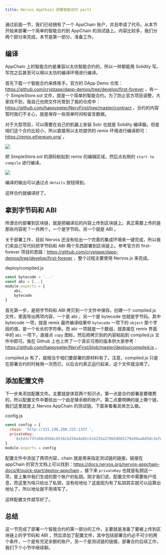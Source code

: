 ```yaml
---
title: Nervos AppChain 部署智能合约 part1
---
```


通过前面一节，我们已经拥有了一个 AppChain 账户，并且申请了代币。从本节开始来部署一个简单的智能合约到 AppChain 的测试链上。内容比较多，我们分两个部分来完成，本节是第一部分，准备工作。

## 编译

AppChain 上的智能合约是兼容以太坊智能合约的，所以一样都能用 Solidity 写。写完之后甚至可以用以太坊的编译环境进行编译。

首先下载一个智能合约来练练手。官方的 DApp Demo 仓库：https://github.com/cryptape/dapp-demos/tree/develop/first-forever ，有一个 SimpleStore.sol 文件，就是一个简单的智能合约。为了防止官方项目调整，大家找不到，我自己也把文件托管到了我的仓库中：https://github.com/happypeter/NervFirst/tree/master/contract 。合约的内容暂时我们不关心，就是保存一些简单时间和留言数据。

对于大型项目，可以需要在自己的机器上安装 Solc 也就是 Solidity 编译器。但是咱们这个合约比较小，所以直接用以太坊提供的 remix 环境进行编译即可：https://remix.ethereum.org/ 。

![](https://img.haoqicat.com/2018091203.jpg)

把 SimpleStore.sol 的源码粘贴到 remix 的编辑区域，然后点右侧的 `start to compile` 进行编译。

![](https://img.haoqicat.com/2018091204.jpg)

编译的输出可以通过点 `details` 按钮得到。

这样合约就编译好了。

## 拿到字节码和 ABI

所谓合约部署到区块链，就是把编译后的内容上传到区块链上。真正需要上传的是那些内容呢？一共两个，一个是字节码，另一个就是 ABI 。

关于部署工作，目前 Nervos 还没有给出一个完善的集成环境来一键完成，所以我们来自己写代码把字节码和 ABI 两个东西部署到区块链上。参考官方的 first-forever 项目的思路：https://github.com/cryptape/dapp-demos/tree/develop/first-forever ，整个过程主要使用 Nervos.js 来完成。

deploy/compiled.js

```js
const bytecode = '...'
const abi = [...]
module.exports = {
    abi,
    bytecode
}
```

首先第一步，是把字节码和 ABI 拷贝到一个文件中保存。创建一个 compiled.js 文件，里面导出两项内容，一个是 abi ，另一个是 bytecode 也就是字节码。其中 bytecode 一项，就是 remix 最终编译结果中 `bytecode` 一项下的 `object` 那个字段的值，是一个长长的字符串。而 abi 一项就是一个数组，就直接在 remix 界面中的 `abi` 一项下，直接点 `copy` 图标，然后把拷贝到的内容粘贴到 compiled.js 文件中即可。我在 Github 上也上传了一个真实可用的版本供大家参考：https://github.com/happypeter/NervFirst/blob/master/deploy/compiled.js 。

compiled.js 有了，就相当于咱们要部署的原材料有了。注意，compiled.js 只是在部署合约的时候用一次而已，以后合约真正运行起来，这个文件就没用了。

## 添加配置文件

下一步来添加配置文件。主要就是体现两个知识点，第一点是合约部署是要缴费的，所以配置文件中要给出一个由足够余额的账户。第二点要明确的是上哪个链，我们这里就是上 Nervos AppChain 的测试链。下面来看看具体怎么做。

config.js

```js
const config = {
  chain: 'http://121.196.200.225:1337 ',
  privateKey:
    '0x5d3c73fa94c85bbcb516cb256a4e82c414255a270b5d065179a94aa0d5dc3efe'
}
module.exports = config
```

配置文件中添加了两项内容，chain 就是用来指定测试链的链接，链接在 appChain 的官方文档上可以找到：https://docs.nervos.org/nervos-appchain-docs/#/quick-start/deploy-appchain 。接下来 `privateKey` 也就是私钥这一项，是上集中我们生成的那个账户的私钥。刚才我们说，配置文件中需要账户信息，而这里为啥只给出了私钥，没有给地址？这是因为有了私钥其实就可以运算出地址了，所以地址就不用填写了。

这样配置文件就写好了。

## 总结

这一节完成了部署一个智能合约的第一部分的工作，主要就是准备了要被上传到区块链上的字节码和 ABI ，然后添加了配置文件，其中包括部署合约必不可少的两个条件，一个是有充足余额的账户，另一个是测试链的链接。部署合约后续工作，我们下个小节中继续聊。
